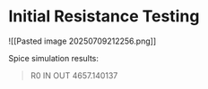 # Initial Resistance Testing

![[Pasted image 20250709212256.png]]

Spice simulation results:

> R0 IN OUT 4657.140137


